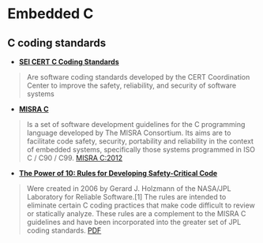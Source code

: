 # Embedded C
## C coding standards
- **[SEI CERT C Coding Standards](https://wiki.sei.cmu.edu/confluence/display/c/SEI+CERT+C+Coding+Standard)**
> Are software coding standards developed by the CERT Coordination Center to improve the safety, reliability, and security of software systems

- **[MISRA C](https://en.wikipedia.org/wiki/MISRA_C)**
> Is a set of software development guidelines for the C programming language developed by The MISRA Consortium. Its aims are to facilitate code safety, security, portability and reliability in the context of embedded systems, specifically those systems programmed in ISO C / C90 / C99.
> [MISRA C:2012](https://github.com/sakura1083841400/MISRA-C/blob/main/MISRA%20C%202012%20Guidelines%20for%20the%20use%20of.pdf)

- **[The Power of 10: Rules for Developing Safety-Critical Code](https://en.wikipedia.org/wiki/The_Power_of_10:_Rules_for_Developing_Safety-Critical_Code)**
> Were created in 2006 by Gerard J. Holzmann of the NASA/JPL Laboratory for Reliable Software.[1] The rules are intended to eliminate certain C coding practices that make code difficult to review or statically analyze. These rules are a complement to the MISRA C guidelines and have been incorporated into the greater set of JPL coding standards.
> [PDF](https://spinroot.com/gerard/pdf/P10.pdf)
